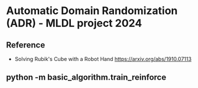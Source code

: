 # Automatic Domain Randomization (ADR) - MLDL project 2024

## Reference

- Solving Rubik's Cube with a Robot Hand <https://arxiv.org/abs/1910.07113>

## python -m basic_algorithm.train_reinforce